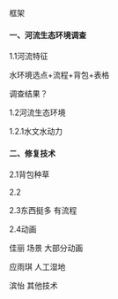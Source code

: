 



框架

#### 一、河流生态环境调查

1.1河流特征

水环境选点+流程+背包+表格

调查结果？

1.2河流生态环境

1.2.1水文水动力







#### 二、修复技术

2.1背包种草

2.2

2.3东西挺多 有流程

2.4动画





佳丽 场景 大部分动画

应雨琪 人工湿地

滨怡 其他技术